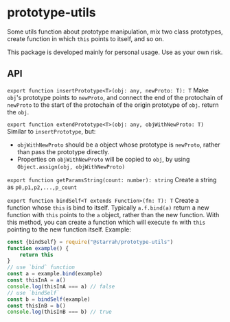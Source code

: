 prototype-utils
===================
Some utils function about prototype manipulation, mix two class prototypes, create function in which `this` points to itself, and so on.

This package is developed mainly for personal usage. Use as your own risk.

## API
`export function insertPrototype<T>(obj: any, newProto: T): T`
Make `obj`'s prototype points to `newProto`, and connect the end of the protochain of `newProto` to the start of the protochain of the origin prototype of `obj`.
return the `obj`.

`export function extendPrototype<T>(obj: any, objWithNewProto: T)`
Similar to `insertPrototype`, but:
- `objWithNewProto` should be a object whose prototype is `newProto`, rather than pass the prototype directly.
- Properties on `objWithNewProto` will be copied to `obj`, by using `Object.assign(obj, objWithNewProto)`

`export function getParamsString(count: number): string`
Create a string as `p0,p1,p2,...,p_count`

`export function bindSelf<T extends Function>(fn: T): T`
Create a function whose `this` is bind to itself.
Typically `a.f.bind(a)` return a new function with `this` points to the `a` object, rather than the new function.
With this method, you can create a function which will execute `fn` with `this` pointing to the new function itself.
Example:
```js
const {bindSelf} = require("@starrah/prototype-utils")
function example() {
    return this
}
// use `bind` function
const a = example.bind(example)
const thisInA = a()
console.log(thisInA === a) // false
// use `bindSelf`
const b = bindSelf(example)
const thisInB = b()
console.log(thisInB === b) // true
```
